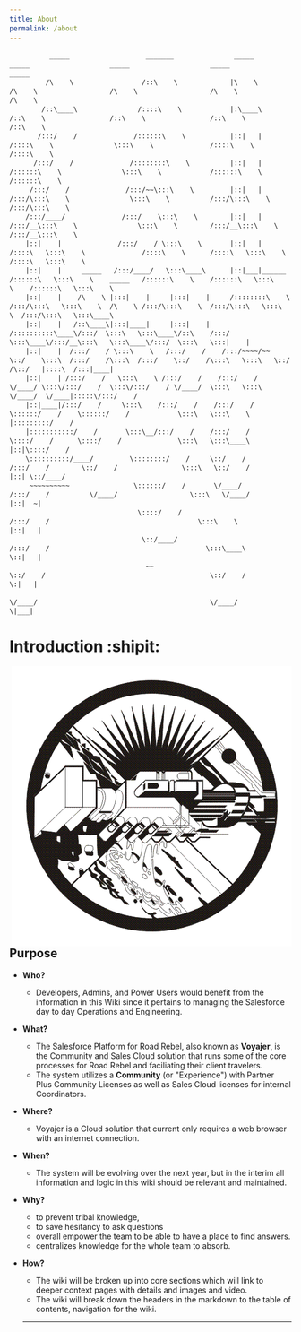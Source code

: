 ```yaml
---
title: About
permalink: /about
---
```


```
          _____                   _______               _____                    _____                    _____                    _____                    _____          
         /\    \                 /::\    \             |\    \                  /\    \                  /\    \                  /\    \                  /\    \         
        /::\____\               /::::\    \            |:\____\                /::\    \                /::\    \                /::\    \                /::\    \        
       /:::/    /              /::::::\    \           |::|   |               /::::\    \               \:::\    \              /::::\    \              /::::\    \       
      /:::/    /              /::::::::\    \          |::|   |              /::::::\    \               \:::\    \            /::::::\    \            /::::::\    \      
     /:::/    /              /:::/~~\:::\    \         |::|   |             /:::/\:::\    \               \:::\    \          /:::/\:::\    \          /:::/\:::\    \     
    /:::/____/              /:::/    \:::\    \        |::|   |            /:::/__\:::\    \               \:::\    \        /:::/__\:::\    \        /:::/__\:::\    \    
    |::|    |              /:::/    / \:::\    \       |::|   |           /::::\   \:::\    \              /::::\    \      /::::\   \:::\    \      /::::\   \:::\    \   
    |::|    |     _____   /:::/____/   \:::\____\      |::|___|______    /::::::\   \:::\    \    _____   /::::::\    \    /::::::\   \:::\    \    /::::::\   \:::\    \  
    |::|    |    /\    \ |:::|    |     |:::|    |     /::::::::\    \  /:::/\:::\   \:::\    \  /\    \ /:::/\:::\    \  /:::/\:::\   \:::\    \  /:::/\:::\   \:::\____\ 
    |::|    |   /::\____\|:::|____|     |:::|    |    /::::::::::\____\/:::/  \:::\   \:::\____\/::\    /:::/  \:::\____\/:::/__\:::\   \:::\____\/:::/  \:::\   \:::|    |
    |::|    |  /:::/    / \:::\    \   /:::/    /    /:::/~~~~/~~      \::/    \:::\  /:::/    /\:::\  /:::/    \::/    /\:::\   \:::\   \::/    /\::/   |::::\  /:::|____|
    |::|    | /:::/    /   \:::\    \ /:::/    /    /:::/    /          \/____/ \:::\/:::/    /  \:::\/:::/    / \/____/  \:::\   \:::\   \/____/  \/____|:::::\/:::/    / 
    |::|____|/:::/    /     \:::\    /:::/    /    /:::/    /                    \::::::/    /    \::::::/    /            \:::\   \:::\    \            |:::::::::/    /  
    |:::::::::::/    /       \:::\__/:::/    /    /:::/    /                      \::::/    /      \::::/    /              \:::\   \:::\____\           |::|\::::/    /   
    \::::::::::/____/         \::::::::/    /     \::/    /                       /:::/    /        \::/    /                \:::\   \::/    /           |::| \::/____/    
     ~~~~~~~~~~                \::::::/    /       \/____/                       /:::/    /          \/____/                  \:::\   \/____/            |::|  ~|          
                                \::::/    /                                     /:::/    /                                     \:::\    \                |::|   |          
                                 \::/____/                                     /:::/    /                                       \:::\____\               \::|   |          
                                  ~~                                           \::/    /                                         \::/    /                \:|   |          
                                                                                \/____/                                           \/____/                  \|___|          
```
# Introduction :shipit:

<img align="right" src="https://raw.githubusercontent.com/claytonboss7/githubpages/gh-pages/assets/images/welcome.png">

## Purpose

- **Who?**

  - Developers, Admins, and Power Users would benefit from the information in this Wiki since it pertains to managing the Salesforce day to day Operations and Engineering.

- **What?**

  - The Salesforce Platform for Road Rebel, also known as **Voyajer**, is the Community and Sales Cloud solution that runs some of the core processes for Road Rebel and faciliating their client travelers.
  - The system utilizes a **Community** (or "Experience") with Partner Plus Community Licenses as well as Sales Cloud licenses for internal Coordinators.

- **Where?**

  - Voyajer is a Cloud solution that current only requires a web browser with an internet connection.

- **When?**

  - The system will be evolving over the next year, but in the interim all information and logic in this wiki should be relevant and maintained.

- **Why?**

  - to prevent tribal knowledge,
  - to save hesitancy to ask questions
  - overall empower the team to be able to have a place to find answers.
  - centralizes knowledge for the whole team to absorb.

- **How?**

  - The wiki will be broken up into core sections which will link to deeper context pages with details and images and video.
  - The wiki will break down the headers in the markdown to the table of contents, navigation for the wiki.

  ***